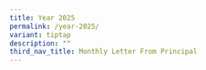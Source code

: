 ```yaml
---
title: Year 2025
permalink: /year-2025/
variant: tiptap
description: ""
third_nav_title: Monthly Letter From Principal
---
```

<p></p>